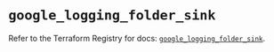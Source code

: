 # `google_logging_folder_sink`

Refer to the Terraform Registry for docs: [`google_logging_folder_sink`](https://registry.terraform.io/providers/hashicorp/google-beta/5.29.0/docs/resources/google_logging_folder_sink).
